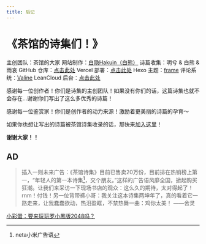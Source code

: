 ```yaml
---
title: 后记
---
```


# 《茶馆的诗集们！》

主创团队：茶馆的大家
网站制作：[白隐Hakuin（白熊）](https://www.HK256.top)
诗篇收集：明兮 & 白熊 & 雨哀
GitHub 仓库：[点击此处](https://github.com/Hakuin123/Teahouse-Poetry)
Vercel 部署：[点击此处](https://vercel.com/hakuin123/teahouse-poetry)
Hexo 主题：[frame](https://github.com/zoeingwingkei/frame/blob/master/README-CN.md)
评论系统：[Valine](https://valine.js.org/)
LeanCloud 后台：[点击此处](https://console.leancloud.cn/apps/lvSbd25K9zYgC31kSzR65eY2-gzGzoHsz/)

感谢每一位创作者！你们是诗集的主创团队！如果没有你们的话，这篇诗集也就不会存在…谢谢你们写出了这么多优秀的诗篇！

感谢每一位鉴赏家！你们是创作者的动力来源！激励着更美丽的诗篇的孕育～

如果你也想让写出的诗篇被茶馆诗集收录的话，那快来[加入这里](/about/join)！

**谢谢大家！！**

## AD
> 插入一则未来广告：《茶馆诗集》目前已售卖20万份，目前排在热销榜上第一，“年轻人的第一本诗集[^1]，交个朋友。”这样的广告语风靡全国，掀起购买狂潮。让我们来采访一下现场书店的观众：这么久的期待，太对得起了！rnm！付钱！另一位背带裤小哥：我关注这本诗集两坤年了，真的看着它一路走来，让我蠢蠢欲动，热泪盈眶，不禁热舞一曲：鸡你太美！
> ——舍灵

[^1]: neta小米广告语

[小彩蛋：要来玩玩罗小黑版2048吗？](https://2048lxh.hk256.top)
